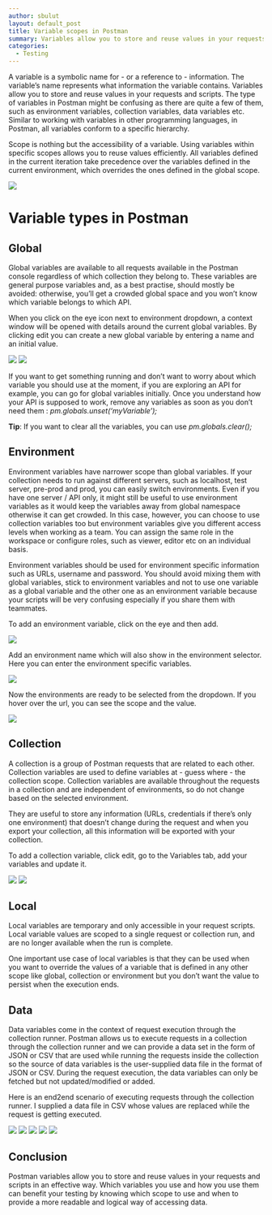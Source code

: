 ```yaml
---
author: sbulut
layout: default_post
title: Variable scopes in Postman
summary: Variables allow you to store and reuse values in your requests and scripts. Storing a value in a variable allows you to reference it throughout your environments and collections. It’s also practical because if you want to update a value, you have to change it only in one place. There are a few types of variables in Postman and might be confusing where to use which so in this blogpost I will try to explain that.
categories:
  - Testing
---
```


A variable is a symbolic name for - or a reference to - information. The variable’s name represents what information the variable contains. Variables allow you to store and reuse values in your requests and scripts. The type of variables in Postman might be confusing as there are quite a few of them, such as environment variables, collection variables, data variables etc. Similar to working with variables in other programming languages, in Postman, all variables conform to a specific hierarchy. 

Scope is nothing but the accessibility of a variable. Using variables within specific scopes allows you to reuse values efficiently. All variables defined in the current iteration take precedence over the variables defined in the current environment, which overrides the ones defined in the global scope.

<img src='{{ site.github.url }}/sbulut/assets/2020-09-02-variableScopes/1.png' />

# Variable types in Postman

## Global

Global variables are available to all requests available in the Postman console regardless of which collection they belong to. These variables are general purpose variables and, as a best practise, should mostly be avoided: otherwise, you’ll get a crowded global space and you won’t know which variable belongs to which API.

When you click on the eye icon next to environment dropdown, a context window will be opened with details around the current global variables. By clicking edit you can create a new global variable by entering a name and an initial value.

<img src='{{ site.github.url }}/sbulut/assets/2020-09-02-variableScopes/2.png' />

<img src='{{ site.github.url }}/sbulut/assets/2020-09-02-variableScopes/3.png' />

If you want to get something running and don’t want to worry about which variable you should use at the moment, if you are exploring an API for example, you can go for global variables initially. Once you understand how your API is supposed to work, remove any variables as soon as you don’t need them : *pm.globals.unset(‘myVariable’);*

**Tip**: If you want to clear all the variables, you can use *pm.globals.clear();*

## Environment

Environment variables have narrower scope than global variables. If your collection needs to run against different servers, such as localhost, test server, pre-prod and prod, you can easily switch environments. Even if you have one server / API only, it might still be useful to use environment variables as it would keep the variables away from global namespace otherwise it can get crowded. In this case, however, you can choose to use collection variables too but environment variables give you different access levels when working as a team. You can assign the same role in the workspace or configure roles, such as viewer, editor etc on an individual basis.

Environment variables should be used for environment specific information such as URLs, username and password. You should avoid mixing them with global variables, stick to environment variables and not to use one variable as a global variable and the other one as an environment variable because your scripts will be very confusing especially if you share them with teammates.

To add an environment variable, click on the eye and then add.

<img src='{{ site.github.url }}/sbulut/assets/2020-09-02-variableScopes/4.png' />

Add an environment name which will also show in the environment selector. Here you can enter the environment specific variables.

<img src='{{ site.github.url }}/sbulut/assets/2020-09-02-variableScopes/5.png' />

Now the environments are ready to be selected from the dropdown. If you hover over the url, you can see the scope and the value.

<img src='{{ site.github.url }}/sbulut/assets/2020-09-02-variableScopes/6.png' />

## Collection

A collection is a group of Postman requests that are related to each other. Collection variables are used to define variables at - guess where - the collection scope. Collection variables are available throughout the requests in a collection and are independent of environments, so do not change based on the selected environment.

They are useful to store any information (URLs, credentials if there’s only one environment) that doesn’t change during the request and when you export your collection, all this information will be exported with your collection.

To add a collection variable, click edit, go to the Variables tab, add your variables and update it.

<img src='{{ site.github.url }}/sbulut/assets/2020-09-02-variableScopes/7.png' />

<img src='{{ site.github.url }}/sbulut/assets/2020-09-02-variableScopes/8.png' />

## Local

Local variables are temporary and only accessible in your request scripts. Local variable values are scoped to a single request or collection run, and are no longer available when the run is complete.

One important use case of local variables is that they can be used when you want to override the values of a variable that is defined in any other scope like global, collection or environment but you don’t want the value to persist when the execution ends.

## Data

Data variables come in the context of request execution through the collection runner. Postman allows us to execute requests in a collection through the collection runner and we can provide a data set in the form of JSON or CSV that are used while running the requests inside the collection so the source of data variables is the user-supplied data file in the format of JSON or CSV. During the request execution, the data variables can only be fetched but not updated/modified or added.

Here is an end2end scenario of executing requests through the collection runner. I supplied a data file in CSV whose values are replaced while the request is getting executed.

<img src='{{ site.github.url }}/sbulut/assets/2020-09-02-variableScopes/9.png' />

<img src='{{ site.github.url }}/sbulut/assets/2020-09-02-variableScopes/10.png' />

<img src='{{ site.github.url }}/sbulut/assets/2020-09-02-variableScopes/11.png' />

<img src='{{ site.github.url }}/sbulut/assets/2020-09-02-variableScopes/12.png' />

<img src='{{ site.github.url }}/sbulut/assets/2020-09-02-variableScopes/13.png' />

## Conclusion

Postman variables allow you to store and reuse values in your requests and scripts in an effective way. Which variables you use and how you use them can benefit your testing by knowing which scope to use and when to provide a more readable and logical way of accessing data.
